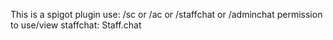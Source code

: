 This is a spigot plugin
use: /sc or /ac or /staffchat or /adminchat
permission to use/view staffchat: Staff.chat
